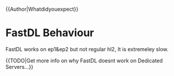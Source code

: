 {{Author|Whatdidyouexpect}}
# FastDL Behaviour

FastDL works on ep1&ep2 but not regular hl2, It is extremeley slow.

{{TODO|Get more info on why FastDL doesnt work on Dedicated Servers...}}

